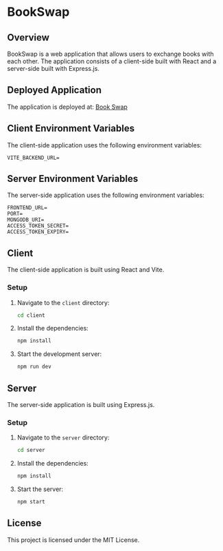 # BookSwap

## Overview
BookSwap is a web application that allows users to exchange books with each other. The application consists of a client-side built with React and a server-side built with Express.js.

## Deployed Application
The application is deployed at: [Book Swap](https://book-swap-drab.vercel.app/)

## Client Environment Variables
The client-side application uses the following environment variables:

```dotenv
VITE_BACKEND_URL=
```

## Server Environment Variables
The server-side application uses the following environment variables:

```dotenv
FRONTEND_URL=
PORT=
MONGODB_URI=
ACCESS_TOKEN_SECRET=
ACCESS_TOKEN_EXPIRY=
```

## Client
The client-side application is built using React and Vite.

### Setup
1. Navigate to the `client` directory:
   ```sh
   cd client
   ```
2. Install the dependencies:
   ```sh
   npm install
   ```
3. Start the development server:
   ```sh
   npm run dev
   ```

## Server
The server-side application is built using Express.js.

### Setup
1. Navigate to the `server` directory:
   ```sh
   cd server
   ```
2. Install the dependencies:
   ```sh
   npm install
   ```
3. Start the server:
   ```sh
   npm start
   ```

## License
This project is licensed under the MIT License.